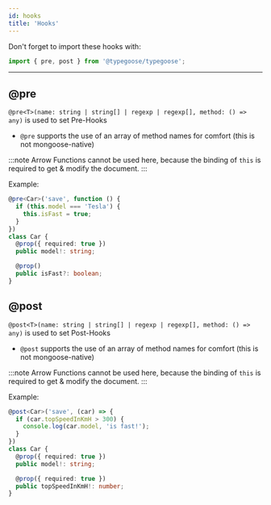 ```yaml
---
id: hooks
title: 'Hooks'
---
```


Don't forget to import these hooks with:

```ts
import { pre, post } from '@typegoose/typegoose';
```

---

## @pre

`@pre<T>(name: string | string[] | regexp | regexp[], method: () => any)` is used to set Pre-Hooks
- `@pre` supports the use of an array of method names for comfort (this is not mongoose-native)

:::note
Arrow Functions cannot be used here, because the binding of `this` is required to get & modify the document.
:::

Example:

```ts
@pre<Car>('save', function () {
  if (this.model === 'Tesla') {
    this.isFast = true;
  }
})
class Car {
  @prop({ required: true })
  public model!: string;

  @prop()
  public isFast?: boolean;
}
```

## @post

`@post<T>(name: string | string[] | regexp | regexp[], method: () => any)` is used to set Post-Hooks
- `@post` supports the use of an array of method names for comfort (this is not mongoose-native)

:::note
Arrow Functions cannot be used here, because the binding of `this` is required to get & modify the document.
:::

Example:

```ts
@post<Car>('save', (car) => {
  if (car.topSpeedInKmH > 300) {
    console.log(car.model, 'is fast!');
  }
})
class Car {
  @prop({ required: true })
  public model!: string;

  @prop({ required: true })
  public topSpeedInKmH!: number;
}
```
